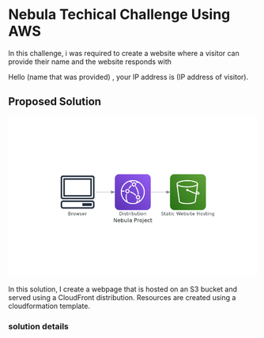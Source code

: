 # Nebula Techical Challenge Using AWS

In this challenge, i was required to create a website where a visitor can provide their name and the website responds with

 Hello (name that was provided) , your IP address is (IP address of visitor). 
 

## Proposed Solution
![Proposed solution](https://github.com/King2k5ng/nebula-challenge-cf/blob/main/nebula_project.png)


In this solution, I create a webpage that is hosted on an S3 bucket and served using a CloudFront distribution. 
Resources are created using a cloudformation template.


### solution details


